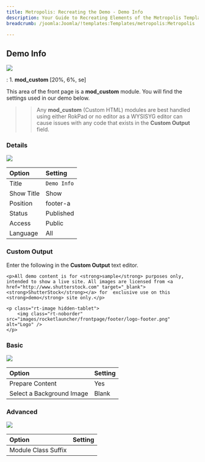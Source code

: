 ```yaml
---
title: Metropolis: Recreating the Demo - Demo Info
description: Your Guide to Recreating Elements of the Metropolis Template for Joomla
breadcrumb: /joomla:Joomla/!templates:Templates/metropolis:Metropolis

---
```


Demo Info
----
![][demo]

:   1. **mod_custom** [20%, 6%, se]

This area of the front page is a **mod_custom** module. You will find the settings used in our demo below.

>> Any **mod_custom** (Custom HTML) modules are best handled using either RokPad or no editor as a WYSISYG editor can cause issues with any code that exists in the **Custom Output** field.

### Details
![][demo2]

| Option     | Setting     |  
| :--------- | :---------- |  
| Title      | `Demo Info` |  
| Show Title | Show        |  
| Position   | footer-a    |  
| Status     | Published   |  
| Access     | Public      |  
| Language   | All         |  

### Custom Output
Enter the following in the **Custom Output** text editor.

~~~
<p>All demo content is for <strong>sample</strong> purposes only, intended to show a live site. All images are licensed from <a href="http://www.shutterstock.com" target="_blank"><strong>ShutterStock</strong></a> for  exclusive use on this <strong>demo</strong> site only.</p>

<p class="rt-image hidden-tablet">
    <img class="rt-noborder" src="images/rocketlauncher/frontpage/footer/logo-footer.png" alt="Logo" />
</p>
~~~

### Basic
![][demo3]

| Option                    | Setting |
| :------------------------ | :------ |
| Prepare Content           | Yes     |
| Select a Background Image | Blank   |

### Advanced
![][demo4]

| Option              | Setting |  
| :------------------ | :------ |  
| Module Class Suffix |         |    

[demo]: assets/demo_7.jpeg
[demo2]: assets/info_1.jpeg
[demo3]: assets/info_2.jpeg
[demo4]: assets/info_3.jpeg